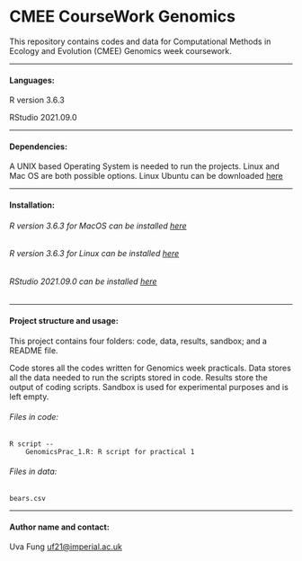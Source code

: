 # CMEE CourseWork Genomics

This repository contains codes and data for Computational Methods in Ecology and Evolution (CMEE) Genomics week coursework.

***

#### Languages:
R version 3.6.3

RStudio 2021.09.0

***********
#### Dependencies:
A UNIX based Operating System is needed to run the projects. Linux and Mac OS are both possible options. Linux Ubuntu can be downloaded [here](https://ubuntu.com/)


******************
#### Installation:

###### R version 3.6.3 for MacOS can be installed [here](https://cran.r-project.org/bin/macosx/)
###### R version 3.6.3 for Linux can be installed [here](https://cran.r-project.org/)
###### RStudio 2021.09.0 can be installed [here](https://www.rstudio.com/products/rstudio/download/)

***********

#### Project structure and usage:
This project contains four folders: code, data, results, sandbox; and a README file.

Code stores all the codes written for Genomics week practicals. Data stores all the data needed to run the scripts stored in code. Results store the output of coding scripts. Sandbox is used for experimental purposes and is left empty.

###### Files in code:

    R script --
        GenomicsPrac_1.R: R script for practical 1


###### Files in data:
    bears.csv


*****************
#### Author name and contact:
Uva Fung uf21@imperial.ac.uk
